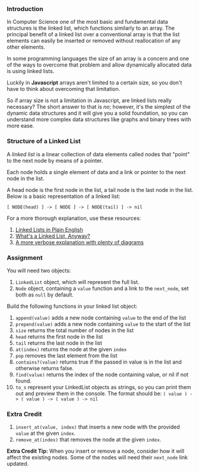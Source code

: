 ### Introduction

In Computer Science one of the most basic and fundamental data structures is the
linked list, which functions similarly to an array. The principal benefit of a linked
list over a conventional array is that the list elements can easily be inserted or
removed without reallocation of any other elements.

In some programming languages the size of an array is a concern and one of the ways
to overcome that problem and allow dynamically allocated data is using linked lists.

Luckily in **Javascript** arrays aren't limited to a certain size, so you don't have to think
about overcoming that limitation.

So if array size is not a limitation in Javascript, are linked lists really necessary?
The short answer to that is _no_; however, it's the simplest of the dynamic data
structures and it will give you a solid foundation, so you can understand more
complex data structures like graphs and binary trees with more ease.

### Structure of a Linked List

A _linked list_ is a linear collection of data elements called nodes that "point"
to the next node by means of a pointer.

Each node holds a single element of data and a link or pointer to the next node in the list.

A head node is the first node in the list, a tail node is the last node in the list. Below is a basic representation of a linked list:

`[ NODE(head) ] -> [ NODE ] -> [ NODE(tail) ] -> nil`

For a more thorough explanation, use these resources:

1.  [Linked Lists in Plain English](https://www.youtube.com/watch?v=oiW79L8VYXk)
2.  [What's a Linked List, Anyway?](https://dev.to/vaidehijoshi/whats-a-linked-list-anyway)
3.  [A more verbose explanation with plenty of diagrams](https://web.archive.org/web/20200217010131/http://www.cs.cmu.edu/~adamchik/15-121/lectures/Linked%20Lists/linked%20lists.html)

### Assignment

<div class="lesson-content__panel" markdown="1">
  You will need two objects:

1. `LinkedList` object, which will represent the full list.
2. `Node` object, containing a `value` function and a link to the `next_node`, set both as `null` by default.

Build the following functions in your linked list object:

1. `append(value)` adds a new node containing `value` to the end of the list
2. `prepend(value)` adds a new node containing `value` to the start of the list
3. `size` returns the total number of nodes in the list
4. `head` returns the first node in the list
5. `tail` returns the last node in the list
6. `at(index)` returns the node at the given `index`
7. `pop` removes the last element from the list
8. `contains?(value)` returns true if the passed in value is in the list and otherwise returns false.
9. `find(value)` returns the index of the node containing value, or nil if not found.
10. `to_s` represent your LinkedList objects as strings, so you can print them out and preview them in the console.
    The format should be: `( value ) -> ( value ) -> ( value ) -> nil`

### Extra Credit

1. `insert_at(value, index)` that inserts a new node with the provided `value` at the given `index`.
2. `remove_at(index)` that removes the node at the given `index`.

**Extra Credit Tip:** When you insert or remove a node, consider how it will affect the existing nodes. Some of the nodes will need their `next_node` link updated.
</div>
